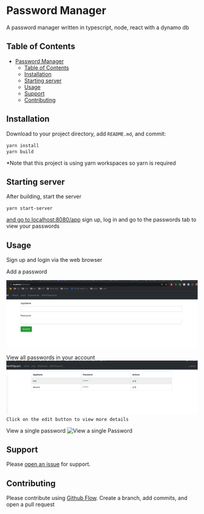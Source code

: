 # Password Manager
A password manager written in typescript, node, react with a dynamo db

## Table of Contents

- [Password Manager](#password-manager)
  - [Table of Contents](#table-of-contents)
  - [Installation](#installation)
  - [Starting server](#starting-server)
  - [Usage](#usage)
  - [Support](#support)
  - [Contributing](#contributing)

## Installation

Download to your project directory, add `README.md`, and commit:

```
yarn install
yarn build
```
*Note that this project is using yarn workspaces so yarn is required

## Starting server
After building, start the server 

```
yarn start-server
```
[and go to localhost:8080/app](http://localhost:8080/app)
sign up, log in and go to the passwords tab to view your passwords


## Usage 
Sign up and login via the web browser

Add a password

![Add a Password](docs/pwd-mgr-add-password.png?raw=true)

View all passwords in your account
![View all passwords in your account](docs/pwd-mgr-passwords-page.png?raw=true)
```Click on the edit button to view more details```

View a single password
![View a single Password](docs/pwd-mgr-password-page.png?raw=true)

## Support

Please [open an issue](https://github.com/iamknguyen/pwd-mgr/issues) for support.

## Contributing

Please contribute using [Github Flow](https://guides.github.com/introduction/flow/). Create a branch, add commits, and open a pull request